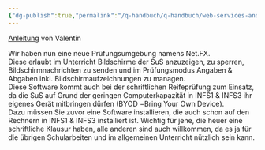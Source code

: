 ```yaml
---
{"dg-publish":true,"permalink":"/q-handbuch/q-handbuch/web-services-and-technik/net-fx/"}
---
```


[Anleitung](https://docs.google.com/presentation/d/e/2PACX-1vQX_oeYVp9KGx1azknDUnOF7eXMyGb42xPwxUQ0Mh8wizc7A-iObCuzIBn5HnlG05rRK7cIvuIXoBiy/pub?start=false&loop=false&delayms=3000) von Valentin

Wir haben nun eine neue Prüfungsumgebung namens Net.FX.  
Diese erlaubt im Unterricht Bildschirme der SuS anzuzeigen, zu sperren, Bildschirmnachrichten zu senden und im Prüfungsmodus Angaben & Abgaben inkl. Bildschirmaufzeichnungen zu managen.  
Diese Software kommt auch bei der schriftlichen Reifeprüfung zum Einsatz, da die SuS auf Grund der geringen Computerkapazität in INFS1 & INFS3 ihr eigenes Gerät mitbringen dürfen (BYOD =Bring Your Own Device).  
Dazu müssen Sie zuvor eine Software installieren, die auch schon auf den Rechnern in INFS1 & INFS3 installiert ist.
Wichtig für jene, die heuer eine schriftliche Klausur haben, alle anderen sind auch willkommen, da es ja für die übrigen Schularbeiten und im allgemeinen Unterricht nützlich sein kann.
